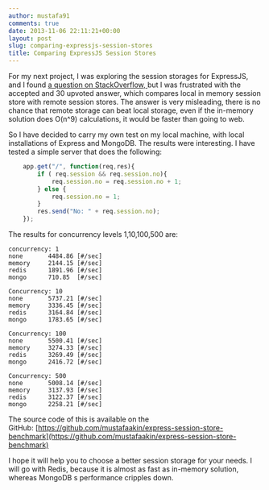 ```yaml
---
author: mustafa91
comments: true
date: 2013-11-06 22:11:21+00:00
layout: post
slug: comparing-expressjs-session-stores
title: Comparing ExpressJS Session Stores
---
```


For my next project, I was exploring the session storages for ExpressJS, and I found [a question on StackOverflow, ](http://stackoverflow.com/questions/8749907/what-is-a-good-session-store-for-a-single-host-node-js-production-app)but I was frustrated with the accepted and 30 upvoted answer, which compares local in memory session store with remote session stores. The answer is very misleading, there is no chance that remote storage can beat local storage, even if the in-memory solution does O(n^9) calculations, it would be faster than going to web.

So I have decided to carry my own test on my local machine, with local installations of Express and MongoDB. The results were interesting. I have tested a simple server that does the following:
    
    
```javascript
    app.get("/", function(req,res){
        if ( req.session && req.session.no){
            req.session.no = req.session.no + 1;
        } else {
            req.session.no = 1;
        }
        res.send("No: " + req.session.no);
    });
````

The results for concurrency levels 1,10,100,500 are:
    

    concurrency: 1
    none       4484.86 [#/sec] 
    memory     2144.15 [#/sec] 
    redis      1891.96 [#/sec] 
    mongo      710.85  [#/sec] 

    Concurrency: 10
    none       5737.21 [#/sec] 
    memory     3336.45 [#/sec] 
    redis      3164.84 [#/sec] 
    mongo      1783.65 [#/sec] 

    Concurrency: 100
    none       5500.41 [#/sec] 
    memory     3274.33 [#/sec] 
    redis      3269.49 [#/sec] 
    mongo      2416.72 [#/sec] 

    Concurrency: 500
    none       5008.14 [#/sec] 
    memory     3137.93 [#/sec] 
    redis      3122.37 [#/sec] 
    mongo      2258.21 [#/sec]

The source code of this is available on the GitHub: [https://github.com/mustafaakin/express-session-store-benchmark](https://github.com/mustafaakin/express-session-store-benchmark)

I hope it will help you to choose a better session storage for your needs. I will go with Redis, because it is almost as fast as in-memory solution, whereas MongoDB s performance cripples down.
